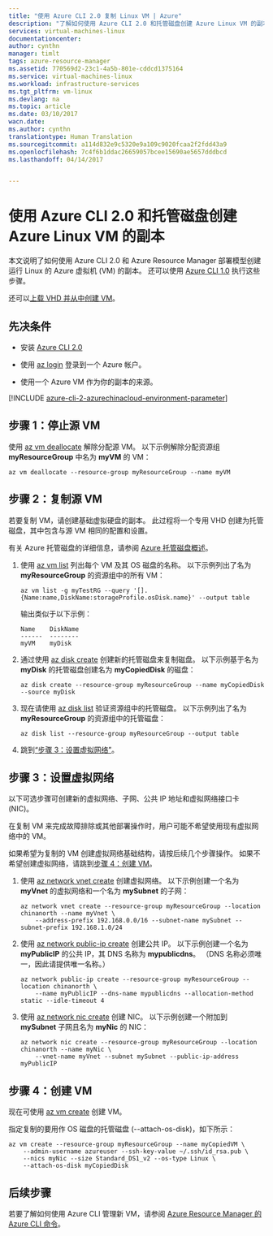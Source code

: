```yaml
--- 
title: "使用 Azure CLI 2.0 复制 Linux VM | Azure"
description: "了解如何使用 Azure CLI 2.0 和托管磁盘创建 Azure Linux VM 的副本。"
services: virtual-machines-linux
documentationcenter: 
author: cynthn
manager: timlt
tags: azure-resource-manager
ms.assetid: 770569d2-23c1-4a5b-801e-cddcd1375164
ms.service: virtual-machines-linux
ms.workload: infrastructure-services
ms.tgt_pltfrm: vm-linux
ms.devlang: na
ms.topic: article
ms.date: 03/10/2017
wacn.date: 
ms.author: cynthn
translationtype: Human Translation
ms.sourcegitcommit: a114d832e9c5320e9a109c9020fcaa2f2fdd43a9
ms.openlocfilehash: 7c4f6b1ddac26659057bcee15690ae5657dddbcd
ms.lasthandoff: 04/14/2017


---                    
```


# <a name="create-a-copy-of-a-linux-vm-by-using-azure-cli-20-and-managed-disks"></a>使用 Azure CLI 2.0 和托管磁盘创建 Azure Linux VM 的副本

本文说明了如何使用 Azure CLI 2.0 和 Azure Resource Manager 部署模型创建运行 Linux 的 Azure 虚拟机 (VM) 的副本。 还可以使用 [Azure CLI 1.0](virtual-machines-linux-copy-vm-nodejs.md?toc=%2fazure%2fvirtual-machines%2flinux%2ftoc.json) 执行这些步骤。

还可以[上载 VHD 并从中创建 VM](virtual-machines-linux-upload-vhd.md?toc=%2fazure%2fvirtual-machines%2flinux%2ftoc.json)。

## <a name="prerequisites"></a>先决条件

-   安装 [Azure CLI 2.0](https://docs.microsoft.com/cli/azure/install-az-cli2)

-   使用 [az login](https://docs.microsoft.com/cli/azure/#login) 登录到一个 Azure 帐户。

-   使用一个 Azure VM 作为你的副本的来源。

[!INCLUDE [azure-cli-2-azurechinacloud-environment-parameter](../../includes/azure-cli-2-azurechinacloud-environment-parameter.md)]

## <a name="step-1-stop-the-source-vm"></a>步骤 1：停止源 VM

使用 [az vm deallocate](https://docs.microsoft.com/cli/azure/vm#deallocate) 解除分配源 VM。
以下示例解除分配资源组**myResourceGroup** 中名为 **myVM** 的 VM：

```azurecli
az vm deallocate --resource-group myResourceGroup --name myVM
```

## <a name="step-2-copy-the-source-vm"></a>步骤 2：复制源 VM

若要复制 VM，请创建基础虚拟硬盘的副本。 此过程将一个专用 VHD 创建为托管磁盘，其中包含与源 VM 相同的配置和设置。

有关 Azure 托管磁盘的详细信息，请参阅 [Azure 托管磁盘概述](../storage/storage-managed-disks-overview.md)。 

1.  使用 [az vm list](https://docs.microsoft.com/cli/azure/vm#list) 列出每个 VM 及其 OS 磁盘的名称。 以下示例列出了名为 **myResourceGroup** 的资源组中的所有 VM：

    ```azurecli
    az vm list -g myTestRG --query '[].{Name:name,DiskName:storageProfile.osDisk.name}' --output table
    ```

    输出类似于以下示例：

    ```azurecli
    Name    DiskName
    ------  --------
    myVM    myDisk
    ```

1.  通过使用 [az disk create](https://docs.microsoft.com/cli/azure/disk#create) 创建新的托管磁盘来复制磁盘。 以下示例基于名为 **myDisk** 的托管磁盘创建名为 **myCopiedDisk** 的磁盘：

    ```azurecli
    az disk create --resource-group myResourceGroup --name myCopiedDisk --source myDisk
    ``` 

1.  现在请使用 [az disk list](https://docs.microsoft.com/cli/azure/disk#list) 验证资源组中的托管磁盘。 以下示例列出了名为 **myResourceGroup** 的资源组中的托管磁盘：

    ```azurecli
    az disk list --resource-group myResourceGroup --output table
    ```

1.  跳到[“步骤 3：设置虚拟网络”](#step-3-set-up-a-virtual-network)。

## <a name="step-3-set-up-a-virtual-network"></a>步骤 3：设置虚拟网络

以下可选步骤可创建新的虚拟网络、子网、公共 IP 地址和虚拟网络接口卡 (NIC)。

在复制 VM 来完成故障排除或其他部署操作时，用户可能不希望使用现有虚拟网络中的 VM。

如果希望为复制的 VM 创建虚拟网络基础结构，请按后续几个步骤操作。 如果不希望创建虚拟网络，请跳到[步骤 4：创建 VM](#step-4-create-a-vm)。

1.  使用 [az network vnet create](https://docs.microsoft.com/cli/azure/network/vnet#create) 创建虚拟网络。 以下示例创建一个名为 **myVnet** 的虚拟网络和一个名为 **mySubnet** 的子网：

    ```azurecli
    az network vnet create --resource-group myResourceGroup --location chinanorth --name myVnet \
        --address-prefix 192.168.0.0/16 --subnet-name mySubnet --subnet-prefix 192.168.1.0/24
    ```

1.  使用 [az network public-ip create](https://docs.microsoft.com/cli/azure/network/public-ip#create) 创建公共 IP。 以下示例创建一个名为 **myPublicIP** 的公共 IP，其 DNS 名称为 **mypublicdns**。 （DNS 名称必须唯一，因此请提供唯一名称。）

    ```azurecli
    az network public-ip create --resource-group myResourceGroup --location chinanorth \
        --name myPublicIP --dns-name mypublicdns --allocation-method static --idle-timeout 4
    ```

1.  使用 [az network nic create](https://docs.microsoft.com/cli/azure/network/nic#create) 创建 NIC。
    以下示例创建一个附加到 **mySubnet** 子网且名为 **myNic** 的 NIC：

    ```azurecli
    az network nic create --resource-group myResourceGroup --location chinanorth --name myNic \
        --vnet-name myVnet --subnet mySubnet --public-ip-address myPublicIP
    ```

## <a name="step-4-create-a-vm"></a>步骤 4：创建 VM

现在可使用 [az vm create](https://docs.microsoft.com/cli/azure/vm#create) 创建 VM。

指定复制的要用作 OS 磁盘的托管磁盘 (--attach-os-disk)，如下所示：

```azurecli
az vm create --resource-group myResourceGroup --name myCopiedVM \
    --admin-username azureuser --ssh-key-value ~/.ssh/id_rsa.pub \
    --nics myNic --size Standard_DS1_v2 --os-type Linux \
    --attach-os-disk myCopiedDisk
```

## <a name="next-steps"></a>后续步骤

若要了解如何使用 Azure CLI 管理新 VM，请参阅 [Azure Resource Manager 的 Azure CLI 命令](azure-cli-arm-commands.md)。
